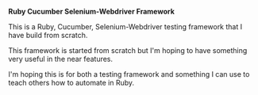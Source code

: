 **Ruby Cucumber Selenium-Webdriver Framework**

This is a Ruby, Cucumber, Selenium-Webdriver testing framework that I have build from scratch.

This framework is started from scratch but I'm hoping to have something very useful in the near features.

I'm hoping this is for both a testing framework and something I can use to teach others how to automate in Ruby.